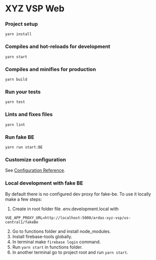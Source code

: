 # XYZ VSP Web

### Project setup

```
yarn install
```

### Compiles and hot-reloads for development

```
yarn start
```

### Compiles and minifies for production

```
yarn build
```

### Run your tests

```
yarn test
```

### Lints and fixes files

```
yarn lint
```

### Run fake BE

```
yarn run start:BE
```

### Customize configuration

See [Configuration Reference](https://cli.vuejs.org/config/).

### Local development with fake BE

By default there is no configured dev proxy for fake-be. To use it locally make a few steps:

1.  Create in root folder file .env.development.local with

```
VUE_APP_PROXY_URL=http://localhost:5000/ardas-xyz-vsp/us-central1/fakeBe
```

2.  Go to functions folder and install node_modules.
3.  Install firebase-tools globally.
4.  In terminal make `firebase login` command.
5.  Run `yarn start` in functions folder.
6.  In another terminal go to project root and run `yarn start`.
